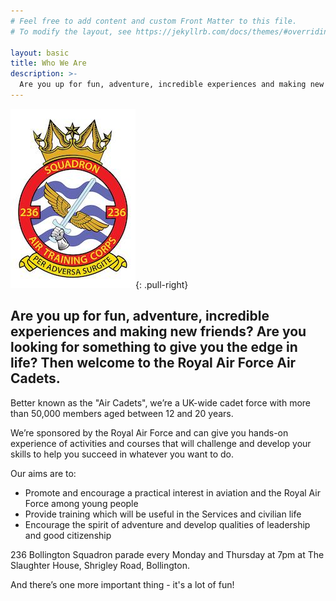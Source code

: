 ```yaml
---
# Feel free to add content and custom Front Matter to this file.
# To modify the layout, see https://jekyllrb.com/docs/themes/#overriding-theme-defaults

layout: basic
title: Who We Are
description: >-
  Are you up for fun, adventure, incredible experiences and making new friends? Are you looking for something to give you the edge in life?  Then welcome to the Royal Air Force Air Cadets.
---
```


![236 Bollington Squadron Crest](/assets/images/crest.jpg){: .pull-right}


## Are you up for fun, adventure, incredible experiences and making new friends? Are you looking for something to give you the edge in life?  Then welcome to the Royal Air Force Air Cadets.

Better known as the "Air Cadets", we’re a UK-wide cadet force with more than 50,000 members aged between 12 and 20 years.

We’re sponsored by the Royal Air Force and can give you hands-on experience of activities and courses that will challenge and develop your skills to help you succeed in whatever you want to do.

Our aims are to:

* Promote and encourage a practical interest in aviation and the Royal Air Force among young people
* Provide training which will be useful in the Services and civilian life
* Encourage the spirit of adventure and develop qualities of leadership  and good citizenship

236 Bollington Squadron parade every Monday and Thursday at 7pm at The Slaughter House, Shrigley Road, Bollington.

And there’s one more important thing - it's a lot of fun!
